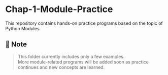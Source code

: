 # Chap-1-Module-Practice
This repository contains hands-on practice programs based on the topic of Python Modules.
## 🔄 Note

> This folder currently includes only a few examples.  
More module-related programs will be added soon as practice continues and new concepts are learned.
 

